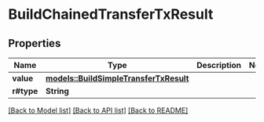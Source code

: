 # BuildChainedTransferTxResult

## Properties

Name | Type | Description | Notes
------------ | ------------- | ------------- | -------------
**value** | [**models::BuildSimpleTransferTxResult**](BuildSimpleTransferTxResult.md) |  | 
**r#type** | **String** |  | 

[[Back to Model list]](../README.md#documentation-for-models) [[Back to API list]](../README.md#documentation-for-api-endpoints) [[Back to README]](../README.md)


